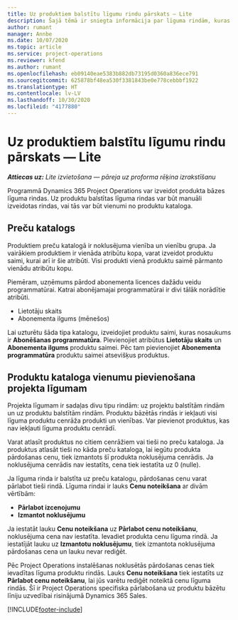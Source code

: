 ```yaml
---
title: Uz produktiem balstītu līgumu rindu pārskats — Lite
description: Šajā tēmā ir sniegta informācija par līguma rindām, kuras ir balstītas uz produktu.
author: rumant
manager: Annbe
ms.date: 10/07/2020
ms.topic: article
ms.service: project-operations
ms.reviewer: kfend
ms.author: rumant
ms.openlocfilehash: eb09140eae5383b882db73195d0360a836ece791
ms.sourcegitcommit: 625878bf48ea530f3381843be0e778cebbbf1922
ms.translationtype: HT
ms.contentlocale: lv-LV
ms.lasthandoff: 10/30/2020
ms.locfileid: "4177880"
---
```

# <a name="product-based-contract-lines-overview---lite"></a>Uz produktiem balstītu līgumu rindu pārskats — Lite

_**Attiecas uz:** Lite izvietošana — pāreja uz proforma rēķina izrakstīšanu_

Programmā Dynamics 365 Project Operations var izveidot produkta bāzes līguma rindas. Uz produktu balstītas līguma rindas var būt manuāli izveidotas rindas, vai tās var būt vienumi no produktu kataloga.

## <a name="product-catalog"></a>Preču katalogs

Produktiem preču katalogā ir noklusējuma vienība un vienību grupa. Ja vairākiem produktiem ir vienāda atribūtu kopa, varat izveidot produktu saimi, kurai arī ir šie atribūti. Visi produkti vienā produktu saimē pārmanto vienādu atribūtu kopu.

Piemēram, uzņēmums pārdod abonementa licences dažādu veidu programmatūrai. Katrai abonējamajai programmatūrai ir divi tālāk norādītie atribūti.

- Lietotāju skaits
- Abonementa ilgums (mēnešos)

Lai uzturētu šāda tipa katalogu, izveidojiet produktu saimi, kuras nosaukums ir **Abonēšanas programmatūra**. Pievienojiet atribūtus **Lietotāju skaits** un **Abonementa ilgums** produktu saimei. Pēc tam pievienojiet **Abonementa programmatūra** produktu saimei atsevišķus produktus.

## <a name="add-product-catalog-items-to-a-project-contract"></a>Produktu kataloga vienumu pievienošana projekta līgumam

Projekta līgumam ir sadaļas divu tipu rindām: uz projektu balstītām rindām un uz produktu balstītām rindām. Produktu bāzētās rindās ir iekļauti visi līguma produktu cenrāža produkti un vienības. Var pievienot produktus, kas nav iekļauti līguma produktu cenrādī.

Varat atlasīt produktus no citiem cenrāžiem vai tieši no preču kataloga. Ja produktus atlasāt tieši no kāda preču kataloga, lai iegūtu produkta pārdošanas cenu, tiek izmantots šī produkta noklusējuma cenrādis. Ja noklusējuma cenrādis nav iestatīts, cena tiek iestatīta uz 0 (nulle).

Ja līguma rinda ir balstīta uz preču katalogu, pārdošanas cenu varat pārlabot tieši rindā. Līguma rindai ir lauks **Cenu noteikšana** ar divām vērtībām:

- **Pārlabot izcenojumu**
- **Izmantot noklusējumu**

Ja iestatāt lauku **Cenu noteikšana** uz **Pārlabot cenu noteikšanu**, noklusējuma cena nav iestatīta. Ievadiet produkta cenu līguma rindā. Ja iestatījāt lauku uz **Izmantotu noklusējumu**, tiek izmantota noklusējuma pārdošanas cena un lauku nevar rediģēt.

Pēc Project Operations instalēšanas noklusētās pārdošanas cenas tiek ievadītas līguma produktu rindās. Lauks **Cenu noteikšana** tiek iestatīts uz **Pārlabot cenu noteikšanu**, lai jūs varētu rediģēt noteiktā cenu līguma rindās. Šī ir Project Operations specifiska pārlabošana uz produktu bāzētu līniju uzvedībai risinājumā Dynamics 365 Sales.


[!INCLUDE[footer-include](../../includes/footer-banner.md)]